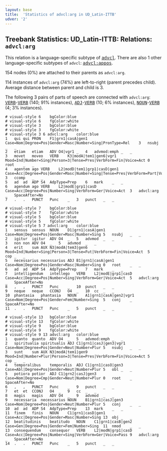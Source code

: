 ```yaml
---
layout: base
title:  'Statistics of advcl:arg in UD_Latin-ITTB'
udver: '2'
---
```


## Treebank Statistics: UD_Latin-ITTB: Relations: `advcl:arg`

This relation is a language-specific subtype of <tt><a href="la_ittb-dep-advcl.html">advcl</a></tt>.
There are also 1 other language-specific subtypes of `advcl`: <tt><a href="la_ittb-dep-advcl-appos.html">advcl:appos</a></tt>.

154 nodes (0%) are attached to their parents as `advcl:arg`.

114 instances of `advcl:arg` (74%) are left-to-right (parent precedes child).
Average distance between parent and child is 3.

The following 3 pairs of parts of speech are connected with `advcl:arg`: <tt><a href="la_ittb-pos-VERB.html">VERB</a></tt>-<tt><a href="la_ittb-pos-VERB.html">VERB</a></tt> (140; 91% instances), <tt><a href="la_ittb-pos-ADJ.html">ADJ</a></tt>-<tt><a href="la_ittb-pos-VERB.html">VERB</a></tt> (10; 6% instances), <tt><a href="la_ittb-pos-NOUN.html">NOUN</a></tt>-<tt><a href="la_ittb-pos-VERB.html">VERB</a></tt> (4; 3% instances).


~~~ conllu
# visual-style 6	bgColor:blue
# visual-style 6	fgColor:white
# visual-style 3	bgColor:blue
# visual-style 3	fgColor:white
# visual-style 3 6 advcl:arg	color:blue
1	qui	qui	PRON	F1|grn1|casA|gen1	Case=Nom|Degree=Pos|Gender=Masc|Number=Sing|PronType=Rel	3	nsubj	_	_
2	etiam	etiam	ADV	O4|vgr1	_	4	advmod:emph	_	_
3	movet	moveo	VERB	K3|modA|tem1|gen6|vgr1	Mood=Ind|Number=Sing|Person=3|Tense=Pres|VerbForm=Fin|Voice=Act	0	root	_	_
4	agentem	ago	VERB	L2|modD|tem1|grp1|casD|gen1	Case=Acc|Degree=Pos|Gender=Masc|Number=Sing|Tense=Pres|VerbForm=Part|Voice=Act	3	ccomp	_	_
5	ad	ad	ADP	S4	AdpType=Prep	6	mark	_	_
6	agendum	ago	VERB	L2|modE|grp1|casD	Case=Acc|Degree=Pos|Number=Sing|VerbForm=Ger|Voice=Act	3	advcl:arg	_	SpaceAfter=No
7	.	.	PUNCT	Punc	_	3	punct	_	_

~~~


~~~ conllu
# visual-style 7	bgColor:blue
# visual-style 7	fgColor:white
# visual-style 5	bgColor:blue
# visual-style 5	fgColor:white
# visual-style 5 7 advcl:arg	color:blue
1	sensus	sensus	NOUN	D1|grn1|casA|gen1	Case=Nom|Degree=Pos|Gender=Masc|Number=Sing	5	nsubj	_	_
2	igitur	igitur	ADV	O4	_	5	advmod	_	_
3	non	non	ADV	O4	_	5	advmod	_	_
4	erit	sum	AUX	N3|modA|tem3|gen6	Mood=Ind|Number=Sing|Person=3|Tense=Fut|VerbForm=Fin|Voice=Act	5	cop	_	_
5	necessarius	necessarius	ADJ	B1|grn1|casA|gen1	Case=Nom|Degree=Pos|Gender=Masc|Number=Sing	0	root	_	_
6	ad	ad	ADP	S4	AdpType=Prep	7	mark	_	_
7	intelligendum	intellego	VERB	L2|modE|grp1|casD	Case=Acc|Degree=Pos|Number=Sing|VerbForm=Ger|Voice=Act	5	advcl:arg	_	SpaceAfter=No
8	,	,	PUNCT	Punc	_	10	punct	_	_
9	neque	neque	CCONJ	O4	_	10	cc	_	_
10	phantasia	phantasia	NOUN	A1|grn1|casA|gen2|vgr1	Case=Nom|Degree=Pos|Gender=Fem|Number=Sing	5	conj	_	SpaceAfter=No
11	.	.	PUNCT	Punc	_	5	punct	_	_

~~~


~~~ conllu
# visual-style 13	bgColor:blue
# visual-style 13	fgColor:white
# visual-style 9	bgColor:blue
# visual-style 9	fgColor:white
# visual-style 9 13 advcl:arg	color:blue
1	quanto	quanto	ADV	O4	_	5	advmod:emph	_	_
2	spiritualia	spiritualis	ADJ	C1|grn1|casJ|gen3|vgr1	Case=Nom|Degree=Pos|Gender=Neut|Number=Plur	5	nsubj	_	_
3	sunt	sum	AUX	N3|modA|tem1|gen9	Mood=Ind|Number=Plur|Person=3|Tense=Pres|VerbForm=Fin|Voice=Act	5	cop	_	_
4	temporalibus	temporalis	ADJ	C1|grn1|casO|gen3	Case=Abl|Degree=Pos|Gender=Neut|Number=Plur	5	obl	_	_
5	potiora	potior	ADJ	C1|grn2|casJ|gen3	Case=Nom|Degree=Cmp|Gender=Neut|Number=Plur	0	root	_	SpaceAfter=No
6	,	,	PUNCT	Punc	_	9	punct	_	_
7	et	et	CCONJ	O4	_	9	cc	_	_
8	magis	magis	ADV	O4	_	9	advmod	_	_
9	necessaria	necessarius	NOUN	B1|grn1|casJ|gen3	Case=Nom|Degree=Pos|Gender=Neut|Number=Plur	5	conj	_	_
10	ad	ad	ADP	S4	AdpType=Prep	13	mark	_	_
11	finem	finis	NOUN	C1|grn1|casD|gen1	Case=Acc|Degree=Pos|Gender=Masc|Number=Sing	13	obj	_	_
12	beatitudinis	beatitudo	NOUN	C1|grn1|casB|gen2	Case=Gen|Degree=Pos|Gender=Fem|Number=Sing	11	nmod	_	_
13	consequendum	consequor	VERB	L2|modN|grp1|casD	Case=Acc|Degree=Pos|Number=Sing|VerbForm=Ger|Voice=Pass	9	advcl:arg	_	SpaceAfter=No
14	.	.	PUNCT	Punc	_	5	punct	_	_

~~~


